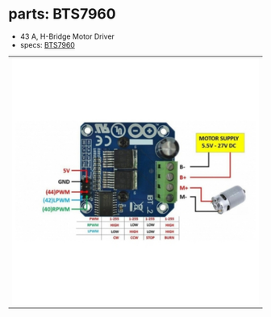 # parts: BTS7960

- 43 A, H-Bridge Motor Driver
- specs: [BTS7960](https://www.handsontec.com/dataspecs/module/BTS7960%20Motor%20Driver.pdf)

|   |
| --- |
| ![image](https://github.com/kamangir/assets2/raw/main/bluer-sbc/parts/bts7960.jpg?raw=true) |
